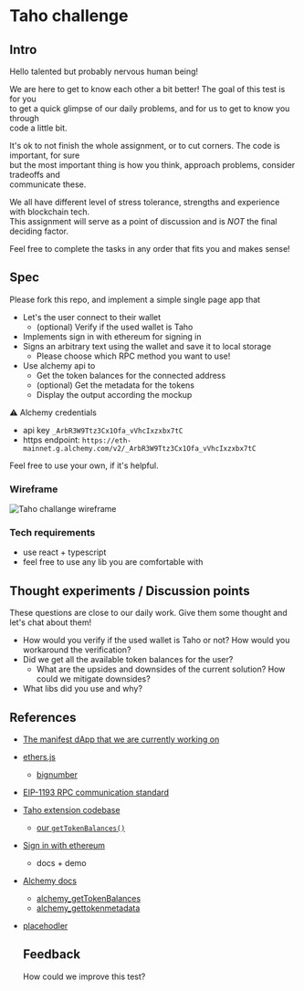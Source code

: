 # Taho challenge

## Intro

Hello talented but probably nervous human being!

We are here to get to know each other a bit better! The goal of this test is for you \
to get a quick glimpse of our daily problems, and for us to get to know you through \
code a little bit.

It's ok to not finish the whole assignment, or to cut corners. The code is important, for sure \
but the most important thing is how you think, approach problems, consider tradeoffs and \
communicate these.

We all have different level of stress tolerance, strengths and experience with blockchain tech. \
This assignment will serve as a point of discussion and is _NOT_ the final deciding factor.

Feel free to complete the tasks in any order that fits you and makes sense!

## Spec

Please fork this repo, and implement a simple single page app that

- Let's the user connect to their wallet
  - (optional) Verify if the used wallet is Taho
- Implements sign in with ethereum for signing in
- Signs an arbitrary text using the wallet and save it to local storage
  - Please choose which RPC method you want to use!
- Use alchemy api to
  - Get the token balances for the connected address
  - (optional) Get the metadata for the tokens
  - Display the output according the mockup

⚠️ Alchemy credentials

- api key `_ArbR3W9Ttz3Cx1Ofa_vVhcIxzxbx7tC`
- https endpoint: `https://eth-mainnet.g.alchemy.com/v2/_ArbR3W9Ttz3Cx1Ofa_vVhcIxzxbx7tC`

Feel free to use your own, if it's helpful.

### Wireframe

![Taho challange wireframe](wireframe.png?raw=true "Title")

### Tech requirements

- use react + typescript
- feel free to use any lib you are comfortable with

## Thought experiments / Discussion points

These questions are close to our daily work. Give them some thought and let's chat about them!

- How would you verify if the used wallet is Taho or not? How would you workaround the verification?
- Did we get all the available token balances for the user?
  - What are the upsides and downsides of the current solution? How could we mitigate downsides?
- What libs did you use and why?

## References

- [The manifest dApp that we are currently working on](https://github.com/tahowallet/taho.xyz/tree/manifesto-dapp)
- [ethers.js](https://docs.ethers.io/v5/)
  - [bignumber](https://docs.ethers.io/v5/api/utils/bignumber/)
- [EIP-1193 RPC communication standard](https://github.com/ethereum/EIPs/blob/master/EIPS/eip-1193.md)
- [Taho extension codebase](https://github.com/tahowallet/extension)
  - [our `getTokenBalances()`](https://github.com/tahowallet/extension/blob/831676b8807e61b59a99821f0cc2ba80992b8f3f/background/lib/alchemy.ts#L145)
- [Sign in with ethereum](https://login.xyz/)
  - docs + demo
- [Alchemy docs](https://docs.alchemy.com/alchemy/)
  - [alchemy_getTokenBalances](https://docs.alchemy.com/alchemy/enhanced-apis/token-api/alchemy_gettokenbalances)
  - [alchemy_gettokenmetadata](https://docs.alchemy.com/alchemy/enhanced-apis/token-api/alchemy_gettokenmetadata)
- [placehodler](https://placehodler.shapelabs.co/)

  ## Feedback

  How could we improve this test?
